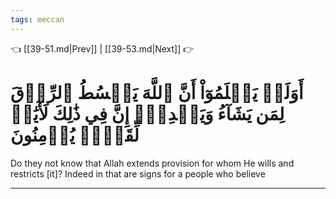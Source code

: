 ```yaml
---
tags: meccan
---
```


👈 [[39-51.md|Prev]] | [[39-53.md|Next]] 👉

# أَوَلَمۡ يَعۡلَمُوٓاْ أَنَّ ٱللَّهَ يَبۡسُطُ ٱلرِّزۡقَ لِمَن يَشَآءُ وَيَقۡدِرُۚ إِنَّ فِي ذَٰلِكَ لَأٓيَٰتٖ لِّقَوۡمٖ يُؤۡمِنُونَ

Do they not know that Allah extends provision for whom He wills and restricts [it]? Indeed in that are signs for a people who believe

---

